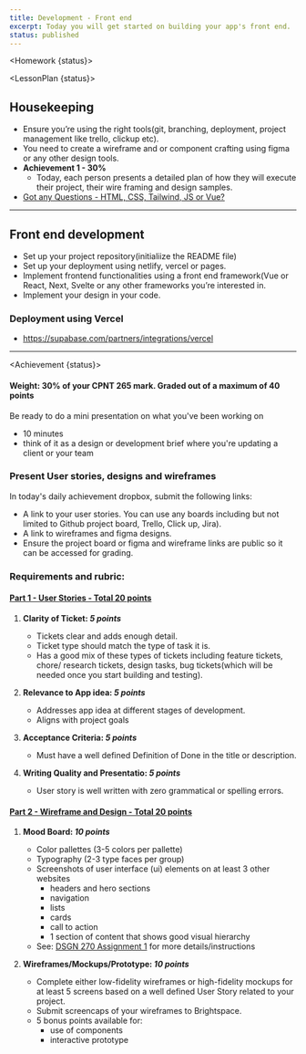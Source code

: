 ```yaml
---
title: Development - Front end
excerpt: Today you will get started on building your app's front end.
status: published
---
```


<script>
	import Homework from "$lib/components/Homework.svelte";
	import LessonPlan from "$lib/components/LessonPlan.svelte";
	import Achievement from "$lib/components/Achievement.svelte";
</script>

<Homework {status}>

</Homework>

<LessonPlan {status}>

<h2>Housekeeping</h2>

- Ensure you’re using the right tools(git, branching, deployment, project management like trello, clickup etc).
- You need to create a wireframe and or component crafting using figma or any other design tools.
- **Achievement 1 - 30%** 
	- Today, each person presents a detailed plan of how they will execute their project, their wire framing and design samples.
- [Got any Questions - HTML, CSS, Tailwind, JS or Vue? ](https://ideaboardz.com/for/CPNT-265/5239734)

---

<h2> Front end development </h2>

- Set up your project repository(initialiize the README file)
- Set up your deployment using netlify, vercel or pages.
- Implement frontend functionalities using a front end framework(Vue or React, Next, Svelte or any other frameworks you’re interested in.
- Implement your design in your code.

### Deployment using Vercel

- https://supabase.com/partners/integrations/vercel

</LessonPlan>

---

<Achievement {status}>

#### Weight: 30% of your CPNT 265 mark. Graded out of a maximum of 40 points

Be ready to do a mini presentation on what you've been working on
  - 10 minutes
  - think of it as a design or development brief where you're updating a client or your team

### Present User stories, designs and wireframes

In today's daily achievement dropbox, submit the following links:

- A link to your user stories. You can use any boards including but not limited to Github project board, Trello, Click up, Jira).
- A link to wireframes and figma designs.
- Ensure the project board or figma and wireframe links are public so it can be accessed for grading.


### Requirements and rubric:

#### <ins>Part 1 - User Stories - Total 20 points</ins>

1. **Clarity of Ticket: _5 points_**
    - Tickets clear and adds enough detail. 
    - Ticket type should match the type of task it is. 
    - Has a good mix of these types of tickets including feature tickets, chore/  research tickets, design tasks, bug tickets(which will be needed once you start building and testing).

2. **Relevance to App idea: _5 points_**
    - Addresses app idea at different stages of development. 
    - Aligns with project goals

3. **Acceptance Criteria: _5 points_**
    - Must have a well defined Definition of Done in the title or description.

4. **Writing Quality and Presentatio: _5 points_**  
    - User story is well written with zero grammatical or spelling errors.         


#### <ins>Part 2 - Wireframe and Design - Total 20 points</ins>
1. **Mood Board: _10 points_**
   - Color pallettes (3-5 colors per pallette)
   - Typography (2-3 type faces per group)
   - Screenshots of user interface (ui) elements on at least 3 other websites
     - headers and hero sections
     - navigation
     - lists
     - cards
     - call to action
     - 1 section of content that shows good visual hierarchy
   - See: [DSGN 270 Assignment 1](/courses/dsgn-270/assessments/assignment-1) for more details/instructions

2. **Wireframes/Mockups/Prototype: _10 points_**
   - Complete either low-fidelity wireframes or high-fidelity mockups for at least 5 screens based on a well defined User Story related to your project.
   - Submit screencaps of your wireframes to Brightspace.
   - 5 bonus points available for:
     - use of components
     - interactive prototype

</Achievement>
